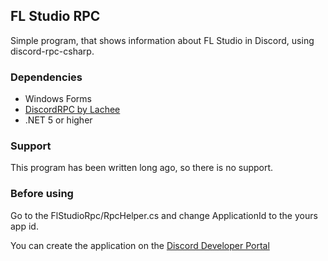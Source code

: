 ## FL Studio RPC
Simple program, that shows information about FL Studio in Discord, using discord-rpc-csharp.

### Dependencies
- Windows Forms
- [DiscordRPC by Lachee](https://github.com/Lachee/discord-rpc-csharp)
- .NET 5 or higher

### Support
This program has been written long ago, so there is no support.

### Before using
Go to the FlStudioRpc/RpcHelper.cs and change ApplicationId to the yours app id.

You can create the application on the [Discord Developer Portal](https://discord.com/developers/applications)
